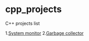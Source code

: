 # cpp_projects
C++ projects list

1.[System monitor](./CppND-System-Monitor)
2.[Garbage collector](./CppND-Garbage-Collector)

